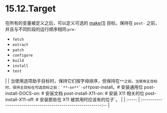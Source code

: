 # 15.12.Target

在所有的变量被定义之后，可以定义可选的 [make(1)](https://www.freebsd.org/cgi/man.cgi?query=make&sektion=1&format=html) 目标。保持在 `post-` 之前，并且与不同阶段的运行顺序相同:`pre-`

- `fetch`
- `extract`
- `patch`
- `configure`
- `build`
- `install`
- `test`

|      | 当使用选项助手目标时，保持它们按字母排序，但保持在``**之前。当使用主目标时，保持主目标在可选目标之前：`**-on**`-off``post-install。# 安装通用位 post-install-DOCS-on: # 安装文档 post-install-X11-on: # 安装 X11 相关的位 post-install-X11-off: # 安装那些在 X11 被禁用时应该有的位子`。 |
| :----: | :----------------------------------------------------------:-- |

